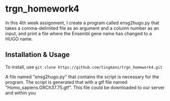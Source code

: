 # trgn_homework4
In this 4th week assignment, I create a program called ensg2hugo.py that takes a comma-delimited file as an argument and a column number as an input, and print a file where the Ensembl gene name has changed to a HUGO name.
## Installation & Usage
To install, use `git clone https://github.com/tingmanz/trgn_homework4.git`

A file named "ensg2hugo.py" that contains the script is necessary for the program. 
The script is generated that with a gtf file named "Homo_sapiens.GRCh37.75.gtf". This file could be downloaded to our server and within you

